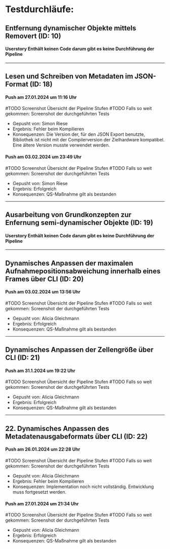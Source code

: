 # Testdurchläufe:

## Entfernung dynamischer Objekte mittels Removert (ID: 10)
#### Userstory Enthält keinen Code darum gibt es keine Durchführung der Pipeline


---

## Lesen und Schreiben von Metadaten im JSON-Format (ID: 18)
#### Push am 27.01.2024 um 11:16 Uhr
#TODO Screenshot Übersicht der Pipeline Stufen
#TODO Falls so weit gekommen: Screenshot der durchgeführten Tests
- Gepusht von: Simon Riese
- Ergebnis: Fehler beim Kompilieren
- Konsequenzen: Die Version der, für den JSON Export benutzte, Bibliothek ist nicht mit der Compilerversion der Zielhardware kompatibel. Eine ältere Version musste verwendet werden.
#### Push am 03.02.2024 um 23:49 Uhr
#TODO Screenshot Übersicht der Pipeline Stufen
#TODO Falls so weit gekommen: Screenshot der durchgeführten Tests
- Gepusht von: Simon Riese
- Ergebnis: Erfolgreich
- Konsequenzen: QS-Maßnahme gilt als bestanden

---

## Ausarbeitung von Grundkonzepten zur Enfernung semi-dynamischer Objekte (ID: 19)
#### Userstory Enthält keinen Code darum gibt es keine Durchführung der Pipeline 

---

## Dynamisches Anpassen der maximalen Aufnahmepositionsabweichung innerhalb eines Frames über CLI (ID: 20)
#### Push am 03.02.2024 um 13:56 Uhr 
#TODO Screenshot Übersicht der Pipeline Stufen
#TODO Falls so weit gekommen: Screenshot der durchgeführten Tests
- Gepusht von: Alicia Gleichmann
- Ergebnis: Erfolgreich
- Konsequenzen: QS-Maßnahme gilt als bestanden

---

## Dynamisches Anpassen der Zellengröße über CLI (ID: 21)
#### Push am 31.1.2024 um 19:22 Uhr
#TODO Screenshot Übersicht der Pipeline Stufen
#TODO Falls so weit gekommen: Screenshot der durchgeführten Tests
- Gepusht von: Alicia Gleichmann
- Ergebnis: Erfolgreich
- Konsequenzen: QS-Maßnahme gilt als bestanden

---

## 22. Dynamisches Anpassen des Metadatenausgabeformats über CLI (ID: 22)
#### Push am 26.01.2024 um 22:28 Uhr
#TODO Screenshot Übersicht der Pipeline Stufen
#TODO Falls so weit gekommen: Screenshot der durchgeführten Tests
- Gepusht von: Alicia Gleichmann
- Ergebnis: Fehler beim Kompilieren
- Konsequenzen: Implementation noch nicht vollständig. Entwicklung muss fortgesetzt werden.
#### Push am 27.01.2024 um 21:34 Uhr
#TODO Screenshot Übersicht der Pipeline Stufen
#TODO Falls so weit gekommen: Screenshot der durchgeführten Tests
- Gepusht von: Alicia Gleichmann
- Ergebnis: Erfolgreich
- Konsequenzen: QS-Maßnahme gilt als bestanden

